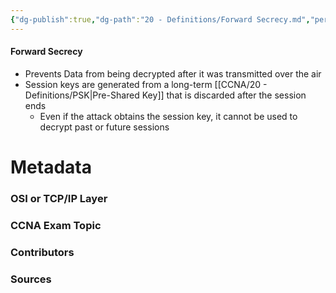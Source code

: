 ```yaml
---
{"dg-publish":true,"dg-path":"20 - Definitions/Forward Secrecy.md","permalink":"/20-definitions/forward-secrecy/","tags":["defs_ccna"]}
---
```


#### Forward Secrecy
- Prevents Data from being decrypted after it was transmitted over the air
- Session keys are generated from a long-term [[CCNA/20 - Definitions/PSK\|Pre-Shared Key]] that is discarded after the session ends
	- Even if the attack obtains the session key, it cannot be used to decrypt past or future sessions




# Metadata
### OSI or TCP/IP Layer

### CCNA Exam Topic

### Contributors

### Sources

